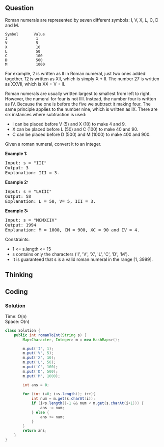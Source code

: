 ## Question
Roman numerals are represented by seven different symbols: I, V, X, L, C, D and M.

```
Symbol       Value
I             1
V             5
X             10
L             50
C             100
D             500
M             1000
```

For example, 2 is written as II in Roman numeral, just two ones added together. 12 is written as XII, which is simply X + II. The number 27 is written as XXVII, which is XX + V + II.

Roman numerals are usually written largest to smallest from left to right. However, the numeral for four is not IIII. Instead, the number four is written as IV. Because the one is before the five we subtract it making four. The same principle applies to the number nine, which is written as IX. There are six instances where subtraction is used:

* I can be placed before V (5) and X (10) to make 4 and 9. 
* X can be placed before L (50) and C (100) to make 40 and 90. 
* C can be placed before D (500) and M (1000) to make 400 and 900.

Given a roman numeral, convert it to an integer.

**Example 1:**
<pre>
Input: s = "III"
Output: 3
Explanation: III = 3.
</pre>

**Example 2:**
<pre>
Input: s = "LVIII"
Output: 58
Explanation: L = 50, V= 5, III = 3.
</pre>

**Example 3:**
<pre>
Input: s = "MCMXCIV"
Output: 1994
Explanation: M = 1000, CM = 900, XC = 90 and IV = 4.
</pre>

Constraints:
* 1 <= s.length <= 15
* s contains only the characters ('I', 'V', 'X', 'L', 'C', 'D', 'M').
* It is guaranteed that s is a valid roman numeral in the range [1, 3999].

## Thinking


## Coding
### Solution 
Time: O(n)  
Space: O(n)  
```java
class Solution {
    public int romanToInt(String s) {
        Map<Character, Integer> m = new HashMap<>();

        m.put('I', 1);
        m.put('V', 5);
        m.put('X', 10);
        m.put('L', 50);
        m.put('C', 100);
        m.put('D', 500);
        m.put('M', 1000);

        int ans = 0;
        
        for (int i=0; i<s.length(); i++){
            int num = m.get(s.charAt(i));
            if (i<s.length()-1 && num < m.get(s.charAt(i+1))) {
                ans -= num;
            } else {
                ans += num;
            }
        }
        return ans;
    }
}
```
